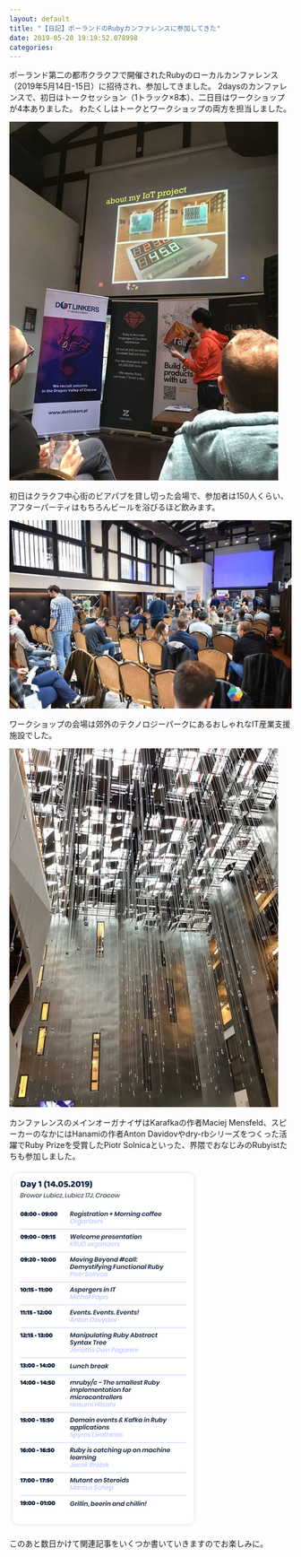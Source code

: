 ```yaml
---
layout: default
title: "【日記】ポーランドのRubyカンファレンスに参加してきた"
date: 2019-05-20 19:19:52.078998
categories: 
---
```


ポーランド第二の都市クラクフで開催されたRubyのローカルカンファレンス（2019年5月14日-15日）に招待され、参加してきました。
2daysのカンファレンスで、初日はトークセッション（1トラック×8本）、二日目はワークショップが4本ありました。
わたくしはトークとワークショップの両方を担当しました。

![](/assets/images/201905/krkrb-day1-1.jpg)

初日はクラクフ中心街のビアパブを貸し切った会場で、参加者は150人くらい、アフターパーティはもちろんビールを浴びるほど飲みます。

![](/assets/images/201905/krkrb-day1-2.jpg)

ワークショップの会場は郊外のテクノロジーパークにあるおしゃれなIT産業支援施設でした。

![](/assets/images/201905/krkrb-day2-1.JPG)

カンファレンスのメインオーガナイザはKarafkaの作者Maciej Mensfeld、スピーカーのなかにはHanamiの作者Anton Davidovやdry-rbシリーズをつくった活躍でRuby Prizeを受賞したPiotr Solnicaといった、界隈でおなじみのRubyistたちも参加しました。

![](/assets/images/201905/krkrb-timetable-1.png)

このあと数日かけて関連記事をいくつか書いていきますのでお楽しみに。

